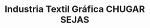 ---
title: "Industria Textil Gráfica CHUGAR SEJAS"
url: /santa-cruz-de-la-sierra/industria-textil-grafica-chugar-sejas/
shop: Allgemein
---